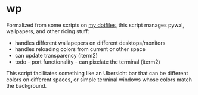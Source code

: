 # wp

Formalized from some scripts on [my dotfiles](https://github.com/amar1729/dotfiles), this script manages pywal, wallpapers, and other ricing stuff:
- handles different wallapepers on different desktops/monitors
- handles reloading colors from current or other space
- can update transparency (iterm2)
- todo - port functionality - can pixelate the terminal (iterm2)

This script facilitates something like an Ubersicht bar that can be different colors on different spaces, or simple terminal windows whose colors match the background.
